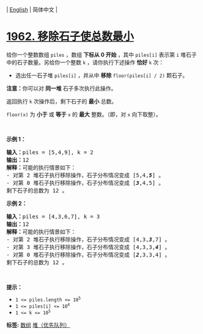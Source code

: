 | [English](README_EN.md) | 简体中文 |

# [1962. 移除石子使总数最小](https://leetcode.cn/problems/remove-stones-to-minimize-the-total)
<p>给你一个整数数组 <code>piles</code> ，数组 <strong>下标从 0 开始</strong> ，其中 <code>piles[i]</code> 表示第 <code>i</code> 堆石子中的石子数量。另给你一个整数 <code>k</code> ，请你执行下述操作 <strong>恰好</strong> <code>k</code> 次：</p>

<ul>
	<li>选出任一石子堆 <code>piles[i]</code> ，并从中 <strong>移除</strong> <code>floor(piles[i] / 2)</code> 颗石子。</li>
</ul>

<p><strong>注意：</strong>你可以对 <strong>同一堆</strong> 石子多次执行此操作。</p>

<p>返回执行 <code>k</code> 次操作后，剩下石子的 <strong>最小</strong> 总数。</p>

<p><code>floor(x)</code> 为 <strong>小于</strong> 或 <strong>等于</strong> <code>x</code> 的 <strong>最大</strong> 整数。（即，对 <code>x</code> 向下取整）。</p>

<p>&nbsp;</p>

<p><strong>示例 1：</strong></p>

<pre>
<strong>输入：</strong>piles = [5,4,9], k = 2
<strong>输出：</strong>12
<strong>解释：</strong>可能的执行情景如下：
- 对第 2 堆石子执行移除操作，石子分布情况变成 [5,4,<strong><em>5</em></strong>] 。
- 对第 0 堆石子执行移除操作，石子分布情况变成 [<strong><em>3</em></strong>,4,5] 。
剩下石子的总数为 12 。
</pre>

<p><strong>示例 2：</strong></p>

<pre>
<strong>输入：</strong>piles = [4,3,6,7], k = 3
<strong>输出：</strong>12
<strong>解释：</strong>可能的执行情景如下：
- 对第 2 堆石子执行移除操作，石子分布情况变成 [4,3,<strong><em>3</em></strong>,7] 。
- 对第 3 堆石子执行移除操作，石子分布情况变成 [4,3,3,<strong><em>4</em></strong>] 。
- 对第 0 堆石子执行移除操作，石子分布情况变成 [<strong><em>2</em></strong>,3,3,4] 。
剩下石子的总数为 12 。
</pre>

<p>&nbsp;</p>

<p><strong>提示：</strong></p>

<ul>
	<li><code>1 &lt;= piles.length &lt;= 10<sup>5</sup></code></li>
	<li><code>1 &lt;= piles[i] &lt;= 10<sup>4</sup></code></li>
	<li><code>1 &lt;= k &lt;= 10<sup>5</sup></code></li>
</ul>

**标签:**  [数组](https://leetcode.cn/tag/array) [堆（优先队列）](https://leetcode.cn/tag/heap-priority-queue) 